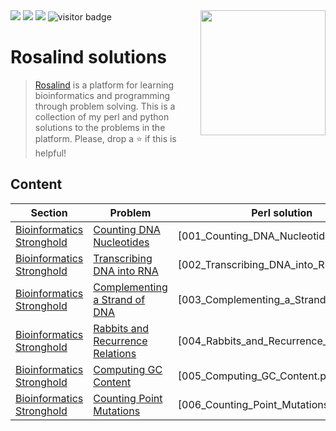 <img src="https://img.shields.io/badge/Language-Perl-blue.svg" style="zoom:100%;" />
<img src="https://img.shields.io/badge/Language-Python-yellow.svg" style="zoom:100%;" />
<img src="https://img.shields.io/badge/Total_Solved-6-orange.svg" style="zoom:100%;" />
<img src="https://visitor-badge.glitch.me/badge?page_id=carlga.rosalind-solutions&right_color=red&left_text=Total%20Visits" alt="visitor badge"/>
<img src="http://rosalind.info/static/img/logo.png?v=1560257990"  width=200 align="right">

# Rosalind solutions

> [Rosalind](http://rosalind.info/about/) is a platform for learning bioinformatics and programming through problem solving.
> This is a collection of my perl and python solutions to the problems in the platform. 
> Please, drop a :star: if this is helpful!

## Content

| Section                                                                 | Problem                                                                  | Perl solution                                   | Python solution                                 |
| ----------------------------------------------------------------------- | ------------------------------------------------------------------------ | ----------------------------------------------- | ----------------------------------------------- |
| [Bioinformatics Stronghold](http://rosalind.info/problems/list-view/) | [Counting DNA Nucleotides](http://rosalind.info/problems/dna/)         | [001_Counting_DNA_Nucleotides.pl]          | [001_Counting_DNA_Nucleotides.py]          |
| [Bioinformatics Stronghold](http://rosalind.info/problems/list-view/) | [Transcribing DNA into RNA](http://rosalind.info/problems/rna/)        | [002_Transcribing_DNA_into_RNA.pl]        | [002_Transcribing_DNA_into_RNA.py]        |
| [Bioinformatics Stronghold](http://rosalind.info/problems/list-view/) | [Complementing a Strand of DNA](http://rosalind.info/problems/revc/)   | [003_Complementing_a_Strand_of_DNA.pl]   | [003_Complementing_a_Strand_of_DNA.py]   |
| [Bioinformatics Stronghold](http://rosalind.info/problems/list-view/) | [Rabbits and Recurrence Relations](http://rosalind.info/problems/fib/) | [004_Rabbits_and_Recurrence_Relations.pl] | [004_Rabbits_and_Recurrence_Relations.py] |
| [Bioinformatics Stronghold](http://rosalind.info/problems/list-view/) | [Computing GC Content](http://rosalind.info/problems/gc/)              | [005_Computing_GC_Content.pl]              | [005_Computing_GC_Content.py]              |
| [Bioinformatics Stronghold](http://rosalind.info/problems/list-view/) | [Counting Point Mutations](http://rosalind.info/problems/hamm/)        | [006_Counting_Point_Mutations.pl]          | [006_Counting_Point_Mutations.py]          |
